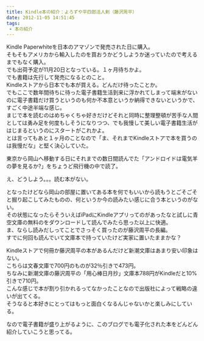 ```yaml
---
title: Kindle本の紹介：よろずや平四郎活人剣（藤沢周平）
date: 2012-11-05 14:51:45
tags: 
 - 本の紹介
---
```


Kindle Paperwhiteを日本のアマゾンで発売された日に購入。<br>
そもそもアメリカから輸入したのを買おうかどうしようか迷っていたので考えるまでもなく購入。<br>
でも出荷予定が11月20日となっている。１ヶ月待ちかよ。<br>
でも書籍は先行して発売になるとのこと。<br>
Kindleストアから日本でも本が買える。どんだけ待ったことか。<br>
でもここで数年間待ちに待った電子書籍生活到来に浮かれてしまって端末がないのに電子書籍だけ買うというのも何か不本意というか納得できないというかで、すごく中途半端な感じ。<br>
まじで本を読むのはめちゃくちゃ好きだけどそれと同時に整理整頓が苦手な人間としては勇み足を何度もしそうになりつつ、でも我慢して美しい電子書籍生活がはじまるというのにスタートがこれかよ。<br>
とは言ってもあと１ヶ月のことなので「ま、それまでKindleストアで本を買うのは我慢だな」と堅く決心していた。

<!-- more -->

東京から岡山へ移動する日にそれまでの数日間読んでた「アンドロイドは電気羊の夢を見るか?」をちょうど飛行機の中で読了。

え、どうしよう。。。読む本がない。

となったけどなら岡山の部屋に置いてある本を何でもいいから読もうとごそごそと掘り起こしてみたものの、何というか今の読みたい感じに合う本というのがない。<br>
その状態になったらそういえばiPadにKindleアプリってのがあったなと試しに青空文庫の無料のをダウンロードして読んでみたら思った以上に快適。<br>
ま、ならし読みだしってことでさっそく買ったのが藤沢周平の長編。<br>
すでに何回も読んでいて文庫本で持っていたけど実家に置いたままかな？

Kindleストアで何冊か藤沢周平の本があるんだけど新潮文庫はあまり安い印象はない。<br>
こちらは文春文庫で700円のものが32％引きで473円。<br>
ちなみに新潮文庫の藤沢周平の「用心棒日月抄」文庫本788円がKindleだと10%引きで710円。<br>
こんな感じで本が割り引かれるってなかったことなので出版社によって戦略の違いが出てくる。<br>
そうなると本好きにとってはもっと面白くなるんじゃないかと楽しみにしている。

なので電子書籍が盛り上がるように、このブログでも電子化された本をどんどん紹介していこうと思ってる。
